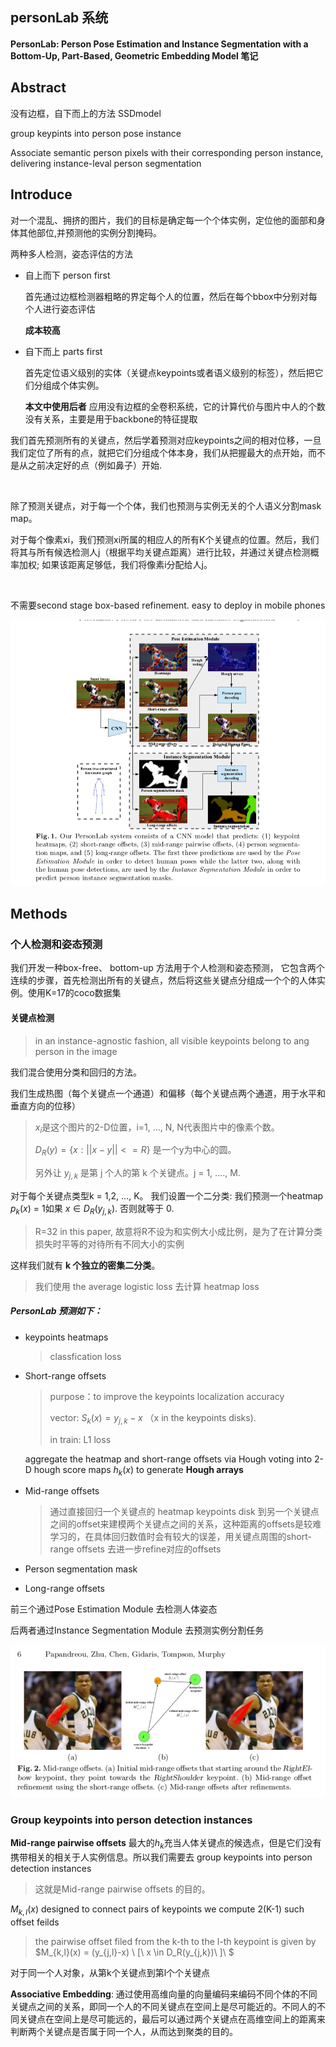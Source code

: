 ## personLab 系统

#### PersonLab: Person Pose Estimation and Instance Segmentation with a Bottom-Up, Part-Based, Geometric Embedding Model 笔记



## Abstract

没有边框，自下而上的方法  SSDmodel  

group keypints into person pose instance 

Associate semantic person pixels with their corresponding person instance, delivering instance-leval person segmentation 



## Introduce

对一个混乱、拥挤的图片，我们的目标是确定每一个个体实例，定位他的面部和身体其他部位,并预测他的实例分割掩码。

两种多人检测，姿态评估的方法

- 自上而下 person first

  首先通过边框检测器粗略的界定每个人的位置，然后在每个bbox中分别对每个人进行姿态评估

  **成本较高**

- 自下而上 parts first

  首先定位语义级别的实体（关键点keypoints或者语义级别的标签），然后把它们分组成个体实例。

  **本文中使用后者** 应用没有边框的全卷积系统，它的计算代价与图片中人的个数没有关系，主要是用于backbone的特征提取



我们首先预测所有的关键点，然后学着预测对应keypoints之间的相对位移，一旦我们定位了所有的点，就把它们分组成个体本身，我们从把握最大的点开始，而不是从之前决定好的点（例如鼻子）开始.

​	

除了预测关键点，对于每一个个体，我们也预测与实例无关的个人语义分割mask map。

对于每个像素xi，我们预测xi所属的相应人的所有K个关键点的位置。然后，我们将其与所有候选检测人j（根据平均关键点距离）进行比较，并通过关键点检测概率加权; 如果该距离足够低，我们将像素i分配给人j。

​	

不需要second stage box-based refinement. easy to deploy in mobile phones 



![](https://raw.githubusercontent.com/lxy5513/Markdown_image_dateset/master/Xnip2018-12-13_13-57-49.png)





## Methods

### 个人检测和姿态预测 

我们开发一种box-free、 bottom-up 方法用于个人检测和姿态预测， 它包含两个连续的步骤，首先检测出所有的关键点，然后将这些关键点分组成一个个的人体实例。使用K=17的coco数据集 



#### 关键点检测

> in an instance-agnostic fashion, all visible keypoints belong to ang person in the image 

我们混合使用分类和回归的方法。

我们生成热图（每个关键点一个通道）和偏移（每个关键点两个通道，用于水平和垂直方向的位移）

> $x_i$是这个图片的2-D位置，i=1, ..., N, N代表图片中的像素个数。
>
> $D_R(y)=\big\{ x: ||x-y|| <= R \big\}$ 是一个y为中心的圆。
>
> 另外让 $y_{j,k}$ 是第 j 个人的第 k 个关键点。j = 1, ...., M.

对于每个关键点类型k = 1,2, ..., K。 我们设置一个二分类: 我们预测一个heatmap  $ p_k(x)$  = 1如果 $x \in D_R(y_{j,k})$.    否则就等于 0. 

> R=32 in this paper, 故意将R不设为和实例大小成比例，是为了在计算分类损失时平等的对待所有不同大小的实例	

这样我们就有 **k 个独立的密集二分类**。

> 我们使用 the average logistic loss 去计算 heatmap loss 



##### PersonLab 预测如下：

- keypoints heatmaps 

  > classfication loss 

- Short-range offsets

  > purpose：to improve the keypoints localization accuracy  
  >
  > vector:  $S_k(x) = y_{j,k} − x$ （x in the keypoints disks). 
  >
  > in train: L1 loss

  aggregate the heatmap and short-range offsets via Hough voting into 2-D hough score maps $h_k(x)$ to generate **Hough arrays**

- Mid-range offsets 

  > 通过直接回归一个关键点的 heatmap keypoints disk 到另一个关键点之间的offset来建模两个关键点之间的关系，这种距离的offsets是较难学习的，在具体回归数值时会有较大的误差，用关键点周围的short-range offsets 去进一步refine对应的offsets

- Person segmentation mask 

- Long-range offsets

前三个通过Pose Estimation Module 去检测人体姿态

后两者通过Instance Segmentation Module 去预测实例分割任务





![](https://raw.githubusercontent.com/lxy5513/Markdown_image_dateset/master/Xnip2018-12-13_14-45-51.png)



### **Group keypoints into person detection instances** 

**Mid-range pairwise offsets**   最大的$h_k$充当人体关键点的候选点，但是它们没有携带相关的相关于人实例信息。所以我们需要去 group keypoints into person detection instances 

> 这就是Mid-range pairwise offsets 的目的。

$M_{k,l}(x)$ designed to connect pairs of keypoints  we compute 2(K-1) such offset feilds

>  the pairwise offset filed from the k-th to the l-th keypoint is given by $M_{k,l}(x) = (y_{j,l}-x) \ [\ x \in D_R(y_{j,k})\ ]\ $   

对于同一个人对象，从第k个关键点到第l个个关键点



**Associative Embedding**: 通过使用高维向量的向量编码来编码不同个体的不同关键点之间的关系，即同一个人的不同关键点在空间上是尽可能近的。不同人的不同关键点在空间上是尽可能远的，最后可以通过两个关键点在高维空间上的距离来判断两个关键点是否属于同一个人，从而达到聚类的目的。



